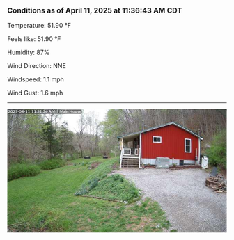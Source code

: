 ### Conditions as of April 11, 2025 at 11:36:43 AM CDT 

Temperature: 51.90 &deg;F

Feels like: 51.90 &deg;F

Humidity: 87%

Wind Direction: NNE

Windspeed: 1.1 mph

Wind Gust: 1.6 mph

---

<img src="./images/latest.jpeg"/>

